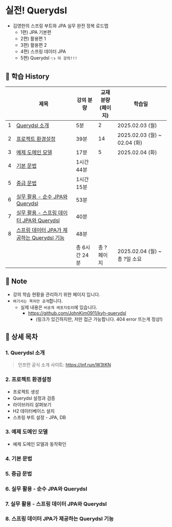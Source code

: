 # 실전! Querydsl

- 김영한의 스프링 부트와 JPA 실무 완전 정복 로드맵
    - 1편) JPA 기본편
    - 2편) 활용편 1
    - 3편) 활용편 2 
    - 4편) 스프링 데이터 JPA 
    - 5편) Querydsl `👈 이 강의!!!`

## 📅 학습 History

|   | 제목                                                                | 강의 분량     | 교재 분량<br>(페이지) | 학습일                          |
|---|-------------------------------------------------------------------|-----------|----------------|------------------------------|
| 1 | [Querydsl 소개](#1-querydsl-소개)                                     | 5분        | 2              | 2025.02.03 (월)               |
| 2 | [프로젝트 환경설정](#2-프로젝트-환경설정)                                         | 39분       | 14             | 2025.02.03 (월) ~ 02.04 (화)   |
| 3 | [예제 도메인 모델](#3-예제-도메인-모델)                                         | 17분       | 5              | 2025.02.04 (화)               |
| 4 | [기본 문법](#4-기본-문법)                                                 | 1시간 44분   |                |                              |
| 5 | [중급 문법](#5-중급-문법)                                                 | 1시간 15분   |                |                              |
| 6 | [실무 활용 - 순수 JPA와 Querydsl](#6-실무-활용---순수-jpa와-querydsl)           | 53분       |                |                              |
| 7 | [실무 활용 - 스프링 데이터 JPA와 Querydsl](#7-실무-활용---스프링-데이터-jpa와-querydsl) | 40분       |                |                              |
| 8 | [스프링 데이터 JPA가 제공하는 Querydsl 기능](#8-스프링-데이터-jpa가-제공하는-querydsl-기능) | 48분       |                |                              |
|   |                                                                   | 총 6시간 24분 | 총 ? 페이지        | 2025.02.04 (월) ~ <br>총 ?일 소요 |

## 📌 Note

- 강의 학습 현황을 관리하기 위한 페이지 입니다.
- `여기서는 목차만 공개`합니다.
    - 실제 내용은 `비공개 레포지토리`에 있습니다.
        - https://github.com/JohnKim0911/kyh-querydsl
          - (링크가 있긴하지만, 저만 접근 가능합니다. 404 error 뜨는게 정상!)

## 🔎 상세 목차

### 1. Querydsl 소개

> 인프런 공식 소개 사이트: https://inf.run/W3tKN

### 2. 프로젝트 환경설정

- 프로젝트 생성
- Querydsl 설정과 검증
- 라이브러리 살펴보기
- H2 데이터베이스 설치
- 스프링 부트 설정 - JPA, DB

### 3. 예제 도메인 모델

- 예제 도메인 모델과 동작확인

### 4. 기본 문법
### 5. 중급 문법
### 6. 실무 활용 - 순수 JPA와 Querydsl
### 7. 실무 활용 - 스프링 데이터 JPA와 Querydsl
### 8. 스프링 데이터 JPA가 제공하는 Querydsl 기능